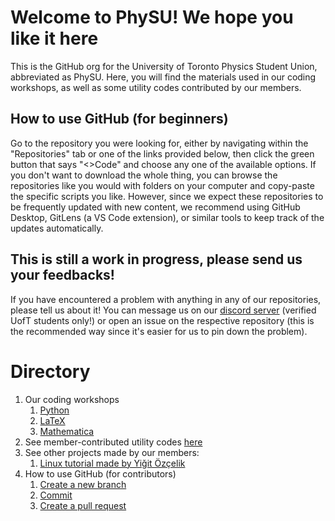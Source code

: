 # Welcome to PhySU! We hope you like it here

This is the GitHub org for the University of Toronto Physics Student Union, abbreviated as PhySU. Here, you will find the materials used in our coding workshops, as well as some utility codes contributed by our members.

## How to use GitHub (for beginners)

Go to the repository you were looking for, either by navigating within the "Repositories" tab or one of the links provided below, then click the green button that says "<>Code" and choose any one of the available options. If you don't want to download the whole thing, you can browse the repositories like you would with folders on your computer and copy-paste the specific scripts you like. However, since we expect these repositories to be frequently updated with new content, we recommend using GitHub Desktop, GitLens (a VS Code extension), or similar tools to keep track of the updates automatically.

## This is still a work in progress, please send us your feedbacks!
If you have encountered a problem with anything in any of our repositories, please tell us about it! You can message us on our [discord server](https://discord.com/invite/Ss5SyxR) (verified UofT students only!) or open an issue on the respective repository (this is the recommended way since it's easier for us to pin down the problem).

# Directory

1. Our coding workshops
    1. [Python](https://github.com/UofT-PhySU/Python-Workshop)
    2. [LaTeX](https://github.com/UofT-PhySU/LaTeX-Workshop)
    3. [Mathematica](https://github.com/UofT-PhySU/Mathematica-workshop)
2. See member-contributed utility codes [here](https://github.com/UofT-PhySU/Community-Utilities)
3. See other projects made by our members:
    1. [Linux tutorial made by Yiǧit Özçelik](https://github.com/UofT-PhySU/Linux-Tutorials)
4. How to use GitHub (for contributors)
    1. [Create a new branch](https://docs.github.com/en/desktop/contributing-and-collaborating-using-github-desktop/making-changes-in-a-branch/managing-branches)
    2. [Commit](https://github.com/git-guides/git-commit)
    3. [Create a pull request](https://docs.github.com/en/pull-requests/collaborating-with-pull-requests/proposing-changes-to-your-work-with-pull-requests/creating-a-pull-request)